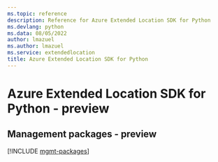 ```yaml
---
ms.topic: reference
description: Reference for Azure Extended Location SDK for Python
ms.devlang: python
ms.data: 08/05/2022
author: lmazuel
ms.author: lmazuel
ms.service: extendedlocation
title: Azure Extended Location SDK for Python
---
```

# Azure Extended Location SDK for Python - preview

## Management packages - preview
[!INCLUDE [mgmt-packages](extended-location-mgmt-index.md)]